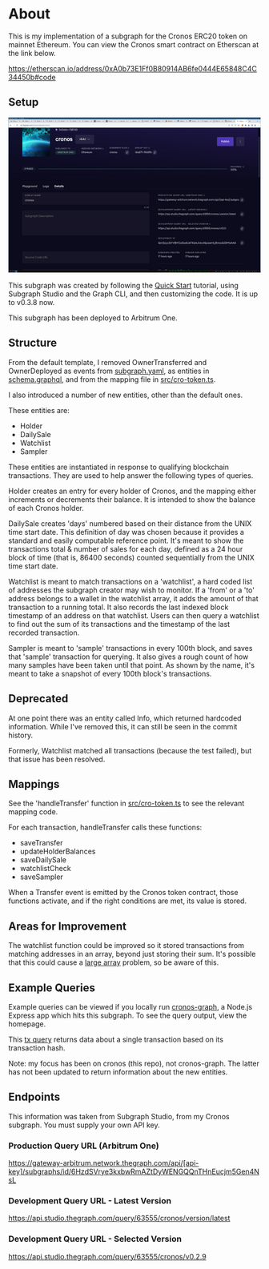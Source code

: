 # About

This is my implementation of a subgraph for the Cronos ERC20 token on mainnet Ethereum. You can view the Cronos smart contract on Etherscan at the link below.

https://etherscan.io/address/0xA0b73E1Ff0B80914AB6fe0444E65848C4C34450b#code

## Setup

![subgraph studio](subgraph_studio.png)

This subgraph was created by following the [Quick Start](https://thegraph.com/docs/en/quick-start/) tutorial, using Subgraph Studio and the Graph CLI, and then customizing the code. It is up to v0.3.8 now. 

This subgraph has been deployed to Arbitrum One.

## Structure 

From the default template, I removed OwnerTransferred and OwnerDeployed as events from [subgraph.yaml](subgraph.yaml), as entities in [schema.graphql](schema.graphql), and from the mapping file in [src/cro-token.ts](src/cro-token.ts).

I also introduced a number of new entities, other than the default ones.

These entities are: 

- Holder
- DailySale
- Watchlist
- Sampler 

These entities are instantiated in response to qualifying blockchain transactions. They are used to help answer the following types of queries.

Holder creates an entry for every holder of Cronos, and the mapping either increments or decrements their balance. It is intended to show the balance of each Cronos holder.

DailySale creates 'days' numbered based on their distance from the UNIX time start date. This definition of day was chosen because it provides a standard and easily computable reference point. It's meant to show the transactions total & number of sales for each day, defined as a 24 hour block of time (that is, 86400 seconds) counted sequentially from the UNIX time start date.

Watchlist is meant to match transactions on a 'watchlist', a hard coded list of addresses the subgraph creator may wish to monitor. If a 'from' or a 'to' address belongs to a wallet in the watchlist array, it adds the amount of that transaction to a running total. It also records the last indexed block timestamp of an address on that watchlist. Users can then query a watchlist to find out the sum of its transactions and the timestamp of the last recorded transaction.

Sampler is meant to 'sample' transactions in every 100th block, and saves that 'sample' transaction for querying. It also gives a rough count of how many samples have been taken until that point. As shown by the name, it's meant to take a snapshot of every 100th block's transactions.

## Deprecated 

At one point there was an entity called Info, which returned hardcoded information. While I've removed this, it can still be seen in the commit history.

Formerly, Watchlist matched all transactions (because the test failed), but that issue has been resolved.

## Mappings

See the 'handleTransfer' function in [src/cro-token.ts](src/cro-token.ts) to see the relevant mapping code.

For each transaction, handleTransfer calls these functions:
- saveTransfer
- updateHolderBalances
- saveDailySale
- watchlistCheck
- saveSampler

When a Transfer event is emitted by the Cronos token contract, those functions activate, and if the right conditions are met, its value is stored.

## Areas for Improvement

The watchlist function could be improved so it stored transactions from matching addresses in an array, beyond just storing their sum. It's possible that this could cause a [large array](https://thegraph.com/blog/improve-subgraph-performance-avoiding-large-arrays/) problem, so be aware of this.

## Example Queries

Example queries can be viewed if you locally run [cronos-graph](https://github.com/julianeon/cronos-graph/tree/main), a Node.js Express app which hits this subgraph. To see the query output, view the homepage.

This [tx query](https://github.com/julianeon/cronos-graph/blob/main/graph_query.js) returns data about a single transaction based on its transaction hash.

Note: my focus has been on cronos (this repo), not cronos-graph. The latter has not been updated to return information about the new entities.

## Endpoints

This information was taken from Subgraph Studio, from my Cronos subgraph. You must supply your own API key.

### Production Query URL (Arbitrum One)

https://gateway-arbitrum.network.thegraph.com/api/[api-key]/subgraphs/id/6HzdSVrye3kxbwRmAZtDyWENGQQnTHnEucjm5Gen4NsL

### Development Query URL - Latest Version

https://api.studio.thegraph.com/query/63555/cronos/version/latest

### Development Query URL - Selected Version

https://api.studio.thegraph.com/query/63555/cronos/v0.2.9

